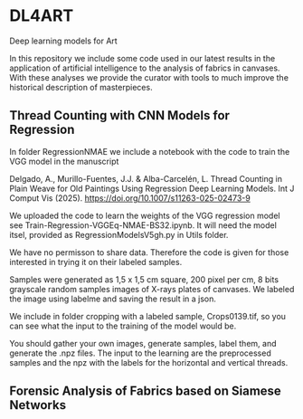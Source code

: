 # DL4ART
Deep learning models for Art

In this repository we include some code used in our latest results in the application of artificial intelligence to the analysis of fabrics in canvases. With these analyses we provide the curator with tools to much improve the historical description of masterpieces. 

## Thread Counting with CNN Models for Regression

In folder RegressionNMAE we include a notebook with the code to train the VGG model in the manuscript

Delgado, A., Murillo-Fuentes, J.J. & Alba-Carcelén, L. Thread Counting in Plain Weave for Old Paintings Using Regression Deep Learning Models. Int J Comput Vis (2025). https://doi.org/10.1007/s11263-025-02473-9 

We uploaded the code to learn the weights of the VGG regression model see Train-Regression-VGGEq-NMAE-BS32.ipynb. It will need the model itsel, provided as RegressionModelsV5gh.py in Utils folder.

We have no permisson to share data. Therefore the code is given for those interested in trying it on their labeled samples.

Samples were generated as 1,5 x 1,5 cm square, 200 pixel per cm, 8 bits grayscale random samples images of X-rays plates of canvases. We labeled the image using labelme and saving the result in a json. 

We include in folder cropping with a labeled sample, Crops0139.tif, so you can see what the input to the training of the model would be.

You should gather your own images, generate samples, label them, and generate the .npz files. The input to the learning are the preprocessed samples and the npz with the labels for the horizontal and vertical threads.

## Forensic Analysis of Fabrics based on Siamese Networks


